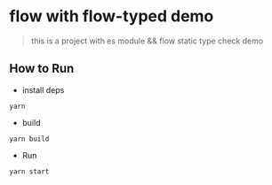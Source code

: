 # flow  with flow-typed demo

> this is a project with es module && flow static type check demo

## How to Run

* install deps

```code
yarn
```

* build

```code
yarn build
```

* Run

```code
yarn start
```